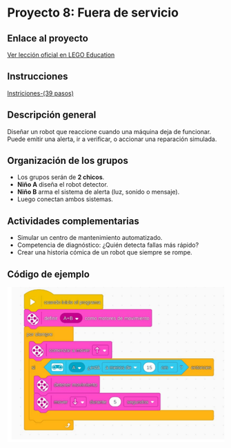 
# Proyecto 8: Fuera de servicio
## Enlace al proyecto
[Ver lección oficial en LEGO Education](https://education.lego.com/es-es/lessons/prime-kickstart-a-business/out-of-order/)

## Instrucciones
[Instriciones-(39 pasos)](https://assets.education.lego.com/v3/assets/blt293eea581807678a/blt49da50c2bc43ea63/5ec9262c7976043edd42fb9f/out-of-order-bi-pdf-book1of1.pdf?locale=es-es)

## Descripción general
Diseñar un robot que reaccione cuando una máquina deja de funcionar. Puede emitir una alerta, ir a verificar, o accionar una reparación simulada.

## Organización de los grupos
- Los grupos serán de **2 chicos**.
- **Niño A** diseña el robot detector.
- **Niño B** arma el sistema de alerta (luz, sonido o mensaje).
- Luego conectan ambos sistemas.

## Actividades complementarias
- Simular un centro de mantenimiento automatizado.
- Competencia de diagnóstico: ¿Quién detecta fallas más rápido?
- Crear una historia cómica de un robot que siempre se rompe.

## Código de ejemplo
![fueraCode](./img2/fueraService.png)
